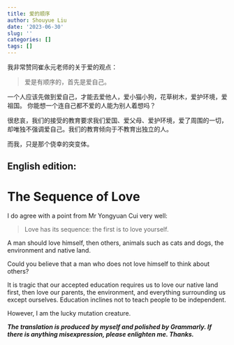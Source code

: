 ```yaml
---
title: 爱的顺序
author: Shouyue Liu
date: '2023-06-30'
slug: ''
categories: []
tags: []
---
```


我非常赞同崔永元老师的关于爱的观点：

> 爱是有顺序的，首先是爱自己。


一个人应该先做到爱自己，才能去爱他人，爱小猫小狗，花草树木，爱护环境，爱祖国。
你能想一个连自己都不爱的人能为别人着想吗？

很悲哀，我们的接受的教育要求我们爱国、爱父母、爱护环境，爱了周围的一切，却唯独不强调爱自己。我们的教育倾向于不教育出独立的人。

而我，只是那个侥幸的突变体。




## English edition:

# The Sequence of Love

I do agree with a point from Mr Yongyuan Cui very well:

> Love has its sequence: the first is to love yourself.

A man should love himself, then others, animals such as cats and dogs, the environment and native land. 

Could you believe that a man who does not love himself to think about others?

It is tragic that our accepted education requires us to love our native land first, then love our parents, the environment, and everything surrounding us except ourselves. Education inclines not to teach people to be independent. 

However, I am the lucky mutation creature.



___The translation is produced by myself and polished by Grammarly. If there is anything misexpression, please enlighten me. Thanks.___
